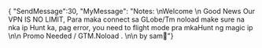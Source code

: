 { "SendMessage":30, "MyMessage": "Notes: \nWelcome \n Good News Our VPN IS NO LIMIT, Para maka connect sa GLobe/Tm noload make sure na nka ip Hunt ka, pag error, you need to flight mode pra mkaHunt ng magic ip \n\n Promo Needed / GTM.Noload . \n\n by sam🤟"}
